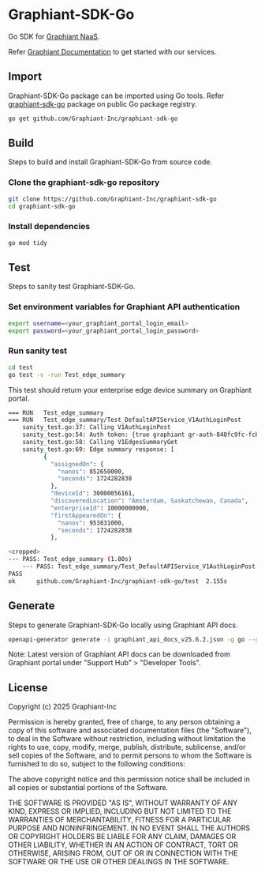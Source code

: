 # Graphiant-SDK-Go
Go SDK for [Graphiant NaaS](https://www.graphiant.com).

Refer [Graphiant Documentation](https://docs.graphiant.com/) to get started with our services.

## Import

Graphiant-SDK-Go package can be imported using Go tools. Refer [graphiant-sdk-go](https://pkg.go.dev/github.com/Graphiant-Inc/graphiant-sdk-go) package on public Go package registry.

```sh
go get github.com/Graphiant-Inc/graphiant-sdk-go
```

## Build

Steps to build and install Graphiant-SDK-Go from source code.

### Clone the graphiant-sdk-go repository

```sh
git clone https://github.com/Graphiant-Inc/graphiant-sdk-go
cd graphiant-sdk-go
```

### Install dependencies
```sh
go mod tidy
```

## Test

Steps to sanity test Graphiant-SDK-Go.

### Set environment variables for Graphiant API authentication
```sh
export username=<your_graphiant_portal_login_email>
export password=<your_graphiant_portal_login_password>
```

### Run sanity test
```sh
cd test
go test -v -run Test_edge_summary
```

This test should return your enterprise edge device summary on Graphiant portal.

```sh
=== RUN   Test_edge_summary
=== RUN   Test_edge_summary/Test_DefaultAPIService_V1AuthLoginPost
    sanity_test.go:37: Calling V1AuthLoginPost
    sanity_test.go:54: Auth token: {true graphiant gr-auth-848fc9fc-fcbc-417c-8292-c5629de06b0c-55b8a92b-7786-4c9c-9b96-f64aa8e7788f}
    sanity_test.go:58: Calling V1EdgesSummaryGet
    sanity_test.go:69: Edge summary response: [
          {
            "assignedOn": {
              "nanos": 852650000,
              "seconds": 1724282838
            },
            "deviceId": 30000056161,
            "discoveredLocation": "Amsterdam, Saskatchewan, Canada",
            "enterpriseId": 10000000000,
            "firstAppearedOn": {
              "nanos": 953831000,
              "seconds": 1724282838
            },

<cropped>
--- PASS: Test_edge_summary (1.80s)
    --- PASS: Test_edge_summary/Test_DefaultAPIService_V1AuthLoginPost (1.80s)
PASS
ok      github.com/Graphiant-Inc/graphiant-sdk-go/test  2.155s

```

## Generate

Steps to generate Graphiant-SDK-Go locally using Graphiant API docs. 

```sh
openapi-generator generate -i graphiant_api_docs_v25.6.2.json -g go --git-user-id Graphiant-Inc --git-repo-id graphiant-sdk-go --package-name graphiant_sdk
```

Note: Latest version of Graphiant API docs can be downloaded from Graphiant portal under "Support Hub" > "Developer Tools".

## License

Copyright (c) 2025 Graphiant-Inc

Permission is hereby granted, free of charge, to any person obtaining a copy
of this software and associated documentation files (the "Software"), to deal
in the Software without restriction, including without limitation the rights
to use, copy, modify, merge, publish, distribute, sublicense, and/or sell
copies of the Software, and to permit persons to whom the Software is
furnished to do so, subject to the following conditions:

The above copyright notice and this permission notice shall be included in all
copies or substantial portions of the Software.

THE SOFTWARE IS PROVIDED "AS IS", WITHOUT WARRANTY OF ANY KIND, EXPRESS OR
IMPLIED, INCLUDING BUT NOT LIMITED TO THE WARRANTIES OF MERCHANTABILITY,
FITNESS FOR A PARTICULAR PURPOSE AND NONINFRINGEMENT. IN NO EVENT SHALL THE
AUTHORS OR COPYRIGHT HOLDERS BE LIABLE FOR ANY CLAIM, DAMAGES OR OTHER
LIABILITY, WHETHER IN AN ACTION OF CONTRACT, TORT OR OTHERWISE, ARISING FROM,
OUT OF OR IN CONNECTION WITH THE SOFTWARE OR THE USE OR OTHER DEALINGS IN THE
SOFTWARE.